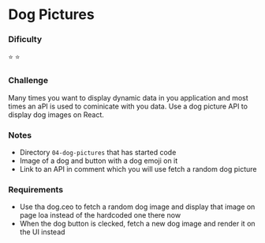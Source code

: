 # Dog Pictures

### Dificulty
:star: :star:

### Challenge
Many times you want to display dynamic data in you application and most times an aPI is used to cominicate with you data. Use a dog picture API to display dog images on React.

### Notes
- Directory ```04-dog-pictures``` that has started code
- Image of a dog and button with a dog emoji on it
- Link to an API in comment which you will use fetch a random dog picture

### Requirements
- Use tha dog.ceo to fetch a random dog image and display that image on page loa instead of the hardcoded one there now
- When the dog button is clecked, fetch a new dog image and render it on the UI instead
